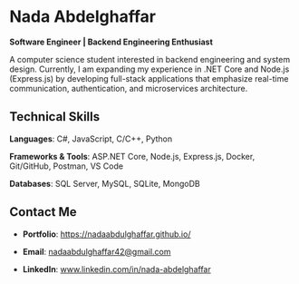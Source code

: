# Nada Abdelghaffar
**Software Engineer | Backend Engineering Enthusiast**

A computer science student interested in backend engineering and system design. Currently, I am expanding my experience in .NET Core and Node.js (Express.js) by developing full-stack applications that emphasize real-time communication, authentication, and microservices architecture.

## Technical Skills

**Languages**: C#, JavaScript, C/C++, Python 

**Frameworks & Tools**: ASP.NET Core, Node.js, Express.js,  Docker, Git/GitHub, Postman, VS Code 

**Databases**: SQL Server, MySQL, SQLite, MongoDB

## Contact Me

+ **Portfolio**: https://nadaabdulghaffar.github.io/

+ **Email**: nadaabdulghaffar42@gmail.com

+ **LinkedIn**: www.linkedin.com/in/nada-abdelghaffar

<!--
**nadaabdulghaffar/nadaabdulghaffar** is a ✨ _special_ ✨ repository because its `README.md` (this file) appears on your GitHub profile.

Here are some ideas to get you started:

- 🔭 I’m currently working on ...
- 🌱 I’m currently learning ...
- 👯 I’m looking to collaborate on ...
- 🤔 I’m looking for help with ...
- 💬 Ask me about ...
- 📫 How to reach me: ...
- 😄 Pronouns: ...
- ⚡ Fun fact: ...
-->
